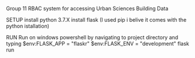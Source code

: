 Group 11 
RBAC system for accessing Urban Sciences Building Data  

SETUP
install python 3.7.X
install flask (I used pip i belive it comes with the python istallation)

RUN
Run on windows powershell by navigating to project directory and typing 
$env:FLASK_APP = "flaskr"
$env:FLASK_ENV = "development"
flask run
